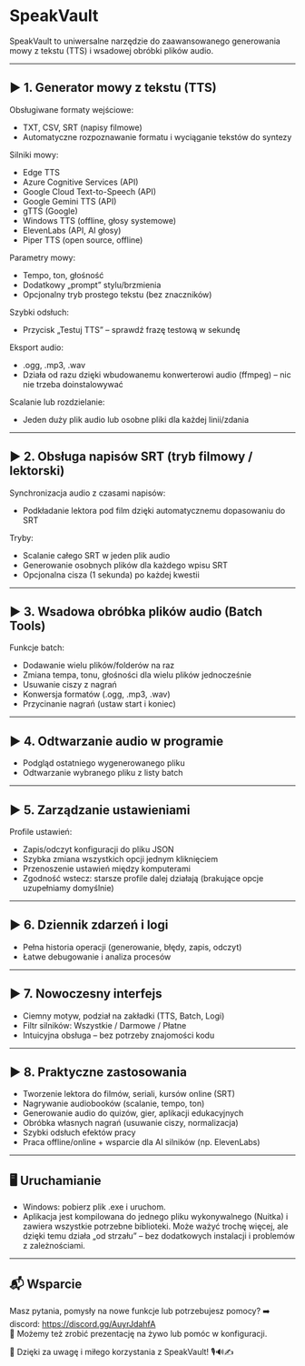 # SpeakVault

SpeakVault to uniwersalne narzędzie do zaawansowanego generowania mowy z tekstu (TTS) i wsadowej obróbki plików audio.

---

## ▶️ 1. Generator mowy z tekstu (TTS)

Obsługiwane formaty wejściowe:
- TXT, CSV, SRT (napisy filmowe)
- Automatyczne rozpoznawanie formatu i wyciąganie tekstów do syntezy

Silniki mowy:
- Edge TTS
- Azure Cognitive Services (API)
- Google Cloud Text-to-Speech (API)
- Google Gemini TTS (API)
- gTTS (Google)
- Windows TTS (offline, głosy systemowe)
- ElevenLabs (API, AI głosy)
- Piper TTS (open source, offline)

Parametry mowy:
- Tempo, ton, głośność
- Dodatkowy „prompt” stylu/brzmienia
- Opcjonalny tryb prostego tekstu (bez znaczników)

Szybki odsłuch:
- Przycisk „Testuj TTS” – sprawdź frazę testową w sekundę

Eksport audio:
- .ogg, .mp3, .wav
- Działa od razu dzięki wbudowanemu konwerterowi audio (ffmpeg) – nic nie trzeba doinstalowywać

Scalanie lub rozdzielanie:
- Jeden duży plik audio lub osobne pliki dla każdej linii/zdania

---

## ▶️ 2. Obsługa napisów SRT (tryb filmowy / lektorski)

Synchronizacja audio z czasami napisów:
- Podkładanie lektora pod film dzięki automatycznemu dopasowaniu do SRT

Tryby:
- Scalanie całego SRT w jeden plik audio
- Generowanie osobnych plików dla każdego wpisu SRT
- Opcjonalna cisza (1 sekunda) po każdej kwestii

---

## ▶️ 3. Wsadowa obróbka plików audio (Batch Tools)

Funkcje batch:
- Dodawanie wielu plików/folderów na raz
- Zmiana tempa, tonu, głośności dla wielu plików jednocześnie
- Usuwanie ciszy z nagrań
- Konwersja formatów (.ogg, .mp3, .wav)
- Przycinanie nagrań (ustaw start i koniec)

---

## ▶️ 4. Odtwarzanie audio w programie

- Podgląd ostatniego wygenerowanego pliku
- Odtwarzanie wybranego pliku z listy batch

---

## ▶️ 5. Zarządzanie ustawieniami

Profile ustawień:
- Zapis/odczyt konfiguracji do pliku JSON
- Szybka zmiana wszystkich opcji jednym kliknięciem
- Przenoszenie ustawień między komputerami
- Zgodność wstecz: starsze profile dalej działają (brakujące opcje uzupełniamy domyślnie)

---

## ▶️ 6. Dziennik zdarzeń i logi

- Pełna historia operacji (generowanie, błędy, zapis, odczyt)
- Łatwe debugowanie i analiza procesów

---

## ▶️ 7. Nowoczesny interfejs

- Ciemny motyw, podział na zakładki (TTS, Batch, Logi)
- Filtr silników: Wszystkie / Darmowe / Płatne
- Intuicyjna obsługa – bez potrzeby znajomości kodu

---

## ▶️ 8. Praktyczne zastosowania

- Tworzenie lektora do filmów, seriali, kursów online (SRT)
- Nagrywanie audiobooków (scalanie, tempo, ton)
- Generowanie audio do quizów, gier, aplikacji edukacyjnych
- Obróbka własnych nagrań (usuwanie ciszy, normalizacja)
- Szybki odsłuch efektów pracy
- Praca offline/online + wsparcie dla AI silników (np. ElevenLabs)

---

## 🖥️ Uruchamianie

- Windows: pobierz plik .exe i uruchom.
- Aplikacja jest kompilowana do jednego pliku wykonywalnego (Nuitka) i zawiera wszystkie potrzebne biblioteki. Może ważyć trochę więcej, ale dzięki temu działa „od strzału” – bez dodatkowych instalacji i problemów z zależnościami.

---

## 📬 Wsparcie

Masz pytania, pomysły na nowe funkcje lub potrzebujesz pomocy?
➡️ discord: https://discord.gg/AuyrJdahfA  
🎥 Możemy też zrobić prezentację na żywo lub pomóc w konfiguracji.

🙏 Dzięki za uwagę i miłego korzystania z SpeakVault! 🎙️🔊✍️
